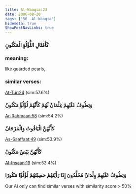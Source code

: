 ```yaml
---
title: Al-Waaqia:23
date: 2006-08-20
tags: ["56 .Al-Waaqia"]
hidemeta: true 
ShowPostNavLinks: true 
---
```

### كَأَمْثَالِ اللُّؤْلُؤِ الْمَكْنُونِ
### meaning: 
like guarded pearls,
### similar verses: 

[At-Tur:24](/52/24) (sim:57.6%)

### وَيَطُوفُ عَلَيْهِمْ غِلْمَانٌ لَهُمْ كَأَنَّهُمْ لُؤْلُؤٌ مَكْنُونٌ

[Ar-Rahmaan:58](/55/58) (sim:54.2%)

### كَأَنَّهُنَّ الْيَاقُوتُ وَالْمَرْجَانُ

[As-Saaffaat:49](/37/49) (sim:53.9%)

### كَأَنَّهُنَّ بَيْضٌ مَكْنُونٌ

[Al-Insaan:19](/76/19) (sim:53.4%)

### وَيَطُوفُ عَلَيْهِمْ وِلْدَانٌ مُخَلَّدُونَ إِذَا رَأَيْتَهُمْ حَسِبْتَهُمْ لُؤْلُؤًا مَنْثُورًا

Our AI only can find similar verses with similarity score > 50% 
